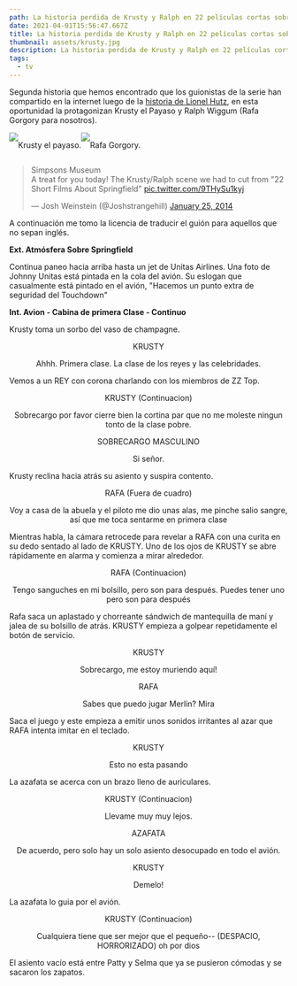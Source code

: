 ```yaml
---
path: La historia perdida de Krusty y Ralph en 22 películas cortas sobre Springfield
date: 2021-04-01T15:56:47.667Z
title: La historia perdida de Krusty y Ralph en 22 películas cortas sobre Springfield
thumbnail: assets/krusty.jpg
description: La historia perdida de Krusty y Ralph en 22 películas cortas sobre Springfield
tags:
  - tv
---
```

Segunda historia que hemos encontrado que los guionistas de la serie han compartido en la internet luego de la [historia de Lionel Hutz](/blog/la-historia-perdida-de-lionel-hutz-en-22-películas-cortas-sobre-springfield/), en esta oportunidad la protagonizan Krusty el Payaso y Ralph Wiggum (Rafa Gorgory para nosotros).

<div style="display:flex">
<img src="/assets/krusty.gif" class="center polaroid"/>
<p style="textAlign: center, color: black, marginTop: -34px">Krusty el payaso.</p>

<img src="/assets/rafa.jpg" class="center fifty polaroid"/>
<p style="textAlign: center, color: black, marginTop: -34px">Rafa Gorgory.</p>
</div>

<blockquote class="twitter-tweet"><p lang="en" dir="ltr">Simpsons Museum<br>A treat for you today! The Krusty/Ralph scene we had to cut from &quot;22 Short Films About Springfield&quot; <a href="http://t.co/9THySu1kyj">pic.twitter.com/9THySu1kyj</a></p>&mdash; Josh Weinstein (@Joshstrangehill) <a href="https://twitter.com/Joshstrangehill/status/427154321675808768?ref_src=twsrc%5Etfw">January 25, 2014</a></blockquote> <script async src="https://platform.twitter.com/widgets.js" charset="utf-8"></script>

A continuación me tomo la licencia de traducir el guión para aquellos que no sepan inglés.

**Ext. Atmósfera Sobre Springfield**

Continua paneo hacia arriba hasta un jet de Unitas Airlines. Una foto de Johnny Unitas está pintada en la cola del avión. Su eslogan que casualmente está pintado en el avión,  "Hacemos un punto extra de seguridad del Touchdown" 

**Int. Avion - Cabina de primera Clase - Continuo**

Krusty toma un sorbo del vaso de champagne.

<p style="text-align:center">KRUSTY</p>
<p style="text-align:center">Ahhh. Primera clase. La clase de los reyes y las celebridades.</p>
Vemos a un REY con corona charlando con los miembros de ZZ Top.
<p style="text-align:center">KRUSTY (Continuacion)</p>
<p style="text-align:center">Sobrecargo por favor cierre bien la cortina par que no me moleste ningun tonto de la clase pobre.</p>
<p style="text-align:center">SOBRECARGO MASCULINO</p>
<p style="text-align:center">Si señor.</p>
Krusty reclina hacia atrás su asiento y suspira contento.
<p style="text-align:center">RAFA (Fuera de cuadro)</p>
<p style="text-align:center">Voy a casa de la abuela y el piloto me dio unas alas, me pinche salio sangre, así que me toca sentarme en primera clase</p>
Mientras habla, la cámara retrocede para revelar a RAFA con una curita en su dedo sentado al lado de KRUSTY. Uno de los ojos de KRUSTY se abre rápidamente en alarma y comienza a mirar alrededor.
<p style="text-align:center">RAFA (Continuacion)</p>
<p style="text-align:center">Tengo sanguches en mi bolsillo, pero son para después. Puedes tener uno pero son para después</p>
Rafa saca un aplastado y chorreante sándwich de mantequilla de maní y jalea de su bolsillo de atrás. KRUSTY empieza a golpear repetidamente el botón de servicio.
<p style="text-align:center">KRUSTY</p>
<p style="text-align:center">Sobrecargo, me estoy muriendo aquí!</p>
<p style="text-align:center">RAFA</p>
<p style="text-align:center">Sabes que puedo jugar Merlin? Mira</p>
Saca el juego y este empieza a emitir unos sonidos irritantes al azar que RAFA intenta imitar en el teclado.
<p style="text-align:center">KRUSTY</p>
<p style="text-align:center">Esto no esta pasando</p>
La azafata se acerca con un brazo lleno de auriculares. 
<p style="text-align:center">KRUSTY (Continuacion)</p>
<p style="text-align:center">Llevame muy muy lejos.</p>
<p style="text-align:center">AZAFATA</p>
<p style="text-align:center">De acuerdo, pero solo hay un solo asiento desocupado en todo el avión.</p>
<p style="text-align:center">KRUSTY</p>
<p style="text-align:center">Demelo!</p>
La azafata lo guia por el avión.
<p style="text-align:center">KRUSTY (Continuacion)</p>
<p style="text-align:center">Cualquiera tiene que ser mejor que el pequeño-- (DESPACIO, HORRORIZADO) oh por dios</p>
El asiento vacío está entre Patty  y Selma que ya se pusieron cómodas y se sacaron los zapatos.